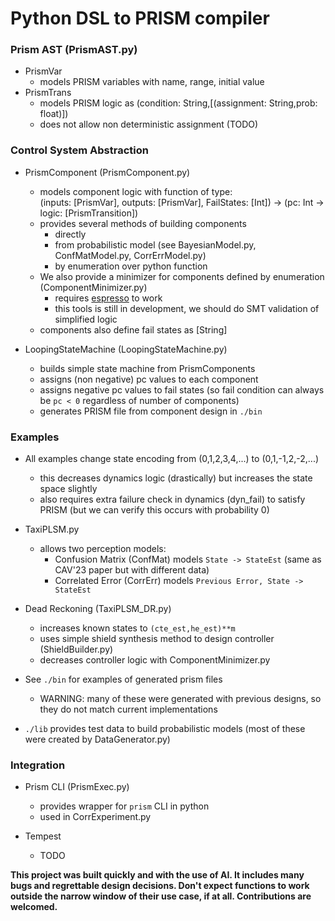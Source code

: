 # Python DSL to PRISM compiler


### Prism AST (PrismAST.py)

* PrismVar
  * models PRISM variables with name, range, initial value
* PrismTrans
  * models PRISM logic as (condition: String,[(assignment: String,prob: float)])
  * does not allow non deterministic assignment (TODO)

### Control System Abstraction

* PrismComponent (PrismComponent.py)
  * models component logic with function of type: \
    (inputs: [PrismVar], outputs: [PrismVar], FailStates: [Int]) -> (pc: Int -> logic: [PrismTransition])
  * provides several methods of building components
	* directly 
	* from probabilistic model (see BayesianModel.py, ConfMatModel.py, CorrErrModel.py)
	* by enumeration over python function
  * We also provide a minimizer for components defined by enumeration (ComponentMinimizer.py)
    * requires [espresso](https://github.com/classabbyamp/espresso-logic) to work
	* this tools is still in development, we should do SMT validation of simplified logic
  * components also define fail states as [String]
	
* LoopingStateMachine (LoopingStateMachine.py)
  * builds simple state machine from PrismComponents
  * assigns (non negative) pc values to each component
  * assigns negative pc values to fail states (so fail condition can always be `pc < 0` regardless of number of components)
  * generates PRISM file from component design in `./bin`
  
### Examples

* All examples change state encoding from (0,1,2,3,4,...) to (0,1,-1,2,-2,...) 
    * this decreases dynamics logic (drastically) but increases the state space slightly
	* also requires extra failure check in dynamics (dyn_fail) to satisfy PRISM (but we can verify this occurs with probability 0)

* TaxiPLSM.py
  * allows two perception models:
    * Confusion Matrix (ConfMat) models `State -> StateEst` (same as CAV'23 paper but with different data)
	* Correlated Error (CorrErr) models `Previous Error, State -> StateEst` 
	
* Dead Reckoning (TaxiPLSM_DR.py)
  * increases known states to `(cte_est,he_est)**m`
  * uses simple shield synthesis method to design controller (ShieldBuilder.py)
  * decreases controller logic with ComponentMinimizer.py
	

* See `./bin` for examples of generated prism files 
  * WARNING: many of these were generated with previous designs, so they do not match current implementations
  
* `./lib` provides test data to build probabilistic models (most of these were created by DataGenerator.py)

### Integration

* Prism CLI (PrismExec.py)
  * provides wrapper for `prism` CLI in python
  * used in CorrExperiment.py

* Tempest
  * TODO

**This project was built quickly and with the use of AI. It includes many bugs and regrettable design decisions. Don't expect functions to work outside the narrow window of their use case, if at all. Contributions are welcomed.**
